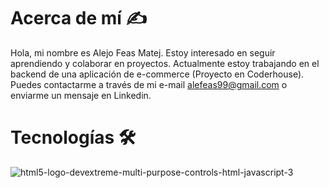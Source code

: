 # Acerca de mí ✍

Hola, mi nombre es Alejo Feas Matej. Estoy interesado en seguir aprendiendo y colaborar en proyectos. Actualmente estoy trabajando en el backend de una aplicación de e-commerce (Proyecto en Coderhouse). Puedes contactarme a través de mi e-mail alefeas99@gmail.com o enviarme un mensaje en Linkedin.

# Tecnologías 🛠️

![html5-logo-devextreme-multi-purpose-controls-html-javascript-3](https://user-images.githubusercontent.com/63870669/232686254-8d286bde-de7e-4748-b010-0243e70111e4.png)
